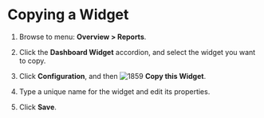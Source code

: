 # Copying a Widget

1. Browse to menu: **Overview > Reports**.

2. Click the **Dashboard Widget** accordion, and select the widget you want to copy.

3. Click **Configuration**, and then ![1859](../images/1859.png) **Copy this Widget**.

4. Type a unique name for the widget and edit its properties.

5. Click **Save**.

